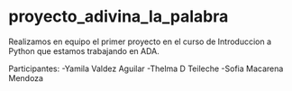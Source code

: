 # proyecto_adivina_la_palabra

Realizamos en equipo el primer proyecto en el curso de Introduccion a Python que estamos trabajando en ADA.

Participantes:
    -Yamila Valdez Aguilar
    -Thelma D Teileche
    -Sofia Macarena Mendoza